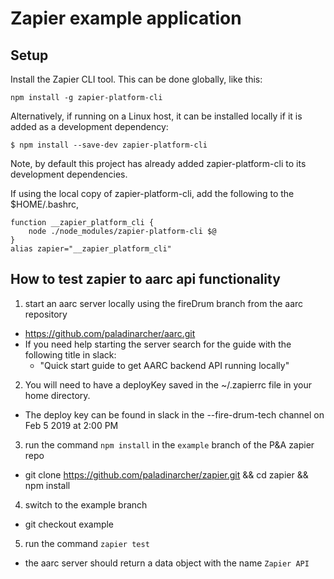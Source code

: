 # Zapier example application

## Setup
Install the Zapier CLI tool. This can be done globally, like this:

```
npm install -g zapier-platform-cli
```

Alternatively, if running on a Linux host, it can be installed locally if it is added as a development dependency:

```
$ npm install --save-dev zapier-platform-cli
```

Note, by default this project has already added zapier-platform-cli to its development dependencies.

If using the local copy of zapier-platform-cli, add the following to the $HOME/.bashrc, 

```
function __zapier_platform_cli {
    node ./node_modules/zapier-platform-cli $@
}
alias zapier="__zapier_platform_cli"
```

## How to test zapier to aarc api functionality
1) start an aarc server locally using the fireDrum branch from the aarc repository
* https://github.com/paladinarcher/aarc.git
* If you need help starting the server search for the guide with the following title in slack:
  * "Quick start guide to get AARC backend API running locally"
2) You will need to have a deployKey saved in the ~/.zapierrc file in your home directory. 
* The deploy key can be found in slack in the --fire-drum-tech channel on Feb 5 2019 at 2:00 PM
3) run the command `npm install` in the `example` branch of the P&A zapier repo
* git clone https://github.com/paladinarcher/zapier.git && cd zapier && npm install
4) switch to the example branch
* git checkout example
5) run the command `zapier test`
* the aarc server should return a data object with the name `Zapier API`
